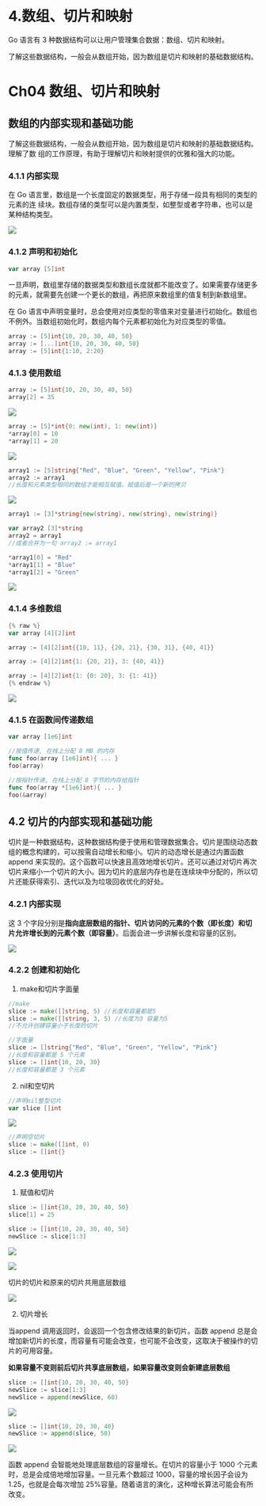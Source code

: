 # 4.数组、切片和映射


Go 语言有 3 种数据结构可以让用户管理集合数据：数组、切片和映射。

了解这些数据结构，一般会从数组开始，因为数组是切片和映射的基础数据结构。

<!--more-->

# Ch04 数组、切片和映射

## 数组的内部实现和基础功能

了解这些数据结构，一般会从数组开始，因为数组是切片和映射的基础数据结构。理解了数
组的工作原理，有助于理解切片和映射提供的优雅和强大的功能。

### 4.1.1 内部实现

在 Go 语言里，数组是一个长度固定的数据类型，用于存储一段具有相同的类型的元素的连
续块。数组存储的类型可以是内置类型，如整型或者字符串，也可以是某种结构类型。

![](http://cdn.shanzei.top/20200410145415.png)

### 4.1.2 声明和初始化

```go
var array [5]int
```

一旦声明，数组里存储的数据类型和数组长度就都不能改变了。如果需要存储更多的元素，就需要先创建一个更长的数组，再把原来数组里的值复制到新数组里。

在 Go 语言中声明变量时，总会使用对应类型的零值来对变量进行初始化。数组也不例外。当数组初始化时，数组内每个元素都初始化为对应类型的零值。

```go
array := [5]int{10, 20, 30, 40, 50}
array := [...]int{10, 20, 30, 40, 50}
array := [5]int{1:10, 2:20}
```

### 4.1.3 使用数组

```go
array := [5]int{10, 20, 30, 40, 50}
array[2] = 35
```

![](http://cdn.shanzei.top/20200410151641.png)

```go
array := [5]*int{0: new(int), 1: new(int)}
*array[0] = 10
*array[1] = 20
```

![](http://cdn.shanzei.top/20200410151705.png)

```go
array1 := [5]string{"Red", "Blue", "Green", "Yellow", "Pink"}
array2 := array1
//长度和元素类型相同的数组才能相互赋值，赋值后是一个新的拷贝
```

![](http://cdn.shanzei.top/20200410151808.png)

```go
array1 := [3]*string{new(string), new(string), new(string)}

var array2 [3]*string
array2 = array1
//或者合并为一句 array2 := array1

*array1[0] = "Red"
*array1[1] = "Blue"
*array1[2] = "Green"
```

![](http://cdn.shanzei.top/20200410152109.png)

### 4.1.4 多维数组

```go
{% raw %}
var array [4][2]int

array := [4][2]int{{10, 11}, {20, 21}, {30, 31}, {40, 41}}

array := [4][2]int{1: {20, 21}, 3: {40, 41}}

array := [4][2]int{1: {0: 20}, 3: {1: 41}}
{% endraw %}
```
![](http://cdn.shanzei.top/20200410153600.png)

### 4.1.5 在函数间传递数组

```go
var array [1e6]int

//按值传递, 在栈上分配 8 MB 的内存
func foo(array [1e6]int){ ... }
foo(array)

//按指针传递, 在栈上分配 8 字节的内存给指针
func foo(array *[1e6]int){ ... }
foo(&array)
```

## 4.2 切片的内部实现和基础功能

切片是一种数据结构，这种数据结构便于使用和管理数据集合。切片是围绕动态数组的概念构建的，可以按需自动增长和缩小。切片的动态增长是通过内置函数 append 来实现的。这个函数可以快速且高效地增长切片。还可以通过对切片再次切片来缩小一个切片的大小。因为切片的底层内存也是在连续块中分配的，所以切片还能获得索引、迭代以及为垃圾回收优化的好处。

### 4.2.1 内部实现

这 3 个字段分别是**指向底层数组的指针、切片访问的元素的个数（即长度）和切片允许增长到的元素个数（即容量）**。后面会进一步讲解长度和容量的区别。

![](http://cdn.shanzei.top/20200410160534.png)

### 4.2.2 创建和初始化

1. make和切片字面量

```go
//make
slice := make([]string, 5) //长度和容量都是5
slice := make([]string, 3, 5) //长度为3 容量为5
//不允许创建容量小于长度的切片
```

```go
//字面量
slice := []string{"Red", "Blue", "Green", "Yellow", "Pink"}
//长度和容量都是 5 个元素
slice := []int{10, 20, 30}
//长度和容量都是 3 个元素
```

2. nil和空切片

```go
//声明nil整型切片
var slice []int
```

![](http://cdn.shanzei.top/20200410170934.png)

```go
//声明空切片
slice := make([]int, 0)
slice := []int{}
```

### 4.2.3 使用切片

1. 赋值和切片

```go
slice := []int{10, 20, 30, 40, 50}
slice[1] = 25
```

```go
slice := []int{10, 20, 30, 40, 50}
newSlice := slice[1:3]
```

![](http://cdn.shanzei.top/20200410171359.png)

![](http://cdn.shanzei.top/20200410171514.png)

切片的切片和原来的切片共用底层数组

![](http://cdn.shanzei.top/20200410171631.png)

2. 切片增长

当append 调用返回时，会返回一个包含修改结果的新切片。函数 append 总是会增加新切片的长度，而容量有可能会改变，也可能不会改变，这取决于被操作的切片的可用容量。

**如果容量不变则前后切片共享底层数组，如果容量改变则会新建底层数组**

```go
slice := []int{10, 20, 30, 40, 50}
newSlice := slice[1:3]
newSlice = append(newSlice, 60)
```

![](http://cdn.shanzei.top/20200410172801.png)

```go
slice := []int{10, 20, 30, 40}
newSlice := append(slice, 50)
```

![](http://cdn.shanzei.top/20200410173853.png)



函数 append 会智能地处理底层数组的容量增长。在切片的容量小于 1000 个元素时，总是会成倍地增加容量。一旦元素个数超过 1000，容量的增长因子会设为 1.25，也就是会每次增加 25%容量。随着语言的演化，这种增长算法可能会有所改变。

